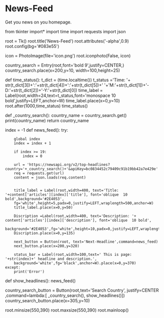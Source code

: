 # News-Feed
Get you news on you homepage.

from tkinter import*
import time
import requests
import json

root = Tk()
root.title('News-Feed')
root.attributes('-alpha',0.9)
root.config(bg='#083e55')

icon = PhotoImage(file='icon.png')
root.iconphoto(False, icon)

country_search = Entry(root,font='bold 9',justify=CENTER,)
country_search.place(x=200,y=10, width=100,height=25)

def time_status():
    t_dict = (time.localtime())
    t_status ='Time: '+ str(t_dict[3])+':'+str(t_dict[4])+':'+str(t_dict[5])+' '+'M:'+str(t_dict[1])+'-D:'+str(t_dict[2])+'-Y:'+str(t_dict[0])
    time_label = Label(root,width=24,text=t_status,font='monospace 10 bold',justify=LEFT,anchor=W)
    time_label.place(x=0,y=10)
    root.after(1000,time_status)
time_status()



def _country_search():
    country_name = country_search.get()
    print(country_name)
    return country_name

index = -1
def news_feed():
    try:

        global index
        index = index + 1
        
        if index >= 19:
            index = 0

        url = 'https://newsapi.org/v2/top-headlines?country='+_country_search()+'&apiKey=bc0834452c79409c91b19bb42a7e429e'
        req = requests.get(url)
        content = json.loads(req.content)
        
        
        title_label = Label(root,width=400, text='Title: '+content['articles'][index]['title'], font='oblique  10 bold',background='#2E4053',
        fg='white',height=5,padx=0,justify=LEFT,wraplength=500,anchor=W) 
        title_label.place(x=0,y=50)

        Discription =Label(root,width=400, text='Description: '+ content['articles'][index]['description'], font='oblique  10 bold',
        background='#2E4053',fg='white',height=10,padx=0,justify=LEFT,wraplength=500,anchor=W) 
        Discription.place(x=0,y=135)

        next_button = Button(root, text='Next-Headline',command=news_feed)
        next_button.place(x=200,y=320)

        status_bar = Label(root,width=100,text=' This is page: '+str(index)+' headline and description.',
        background='white',fg='black',anchor=W).place(x=0,y=370)
    except:
        print('Error')


def show_headlines():
    news_feed()

country_search_button = Button(root,text='Search Country', justify=CENTER
,command=lambda:[ _country_search(), show_headlines()])
country_search_button.place(x=305,y=10)
                
root.minsize(550,390)
root.maxsize(550,390)
root.mainloop()
